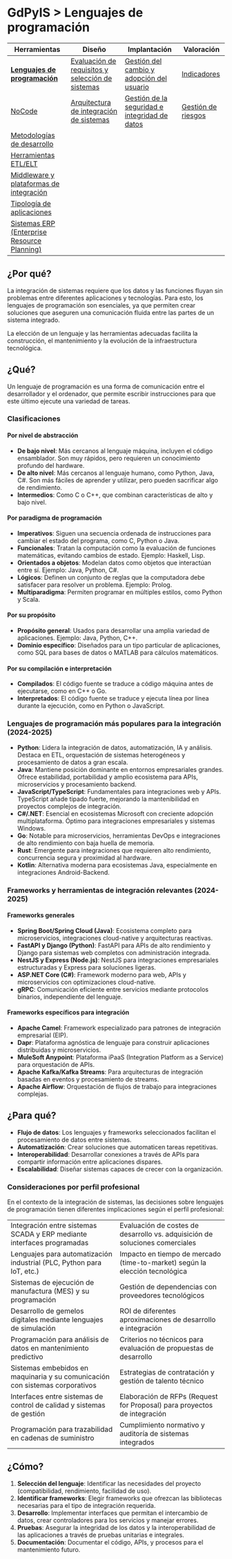 # GdPyIS > Lenguajes de programación

|Herramientas|Diseño|Implantación|Valoración|
|-|-|-|-|
|[**Lenguajes de programación**](lenguajesProgramacion.md)|[Evaluación de requisitos y selección de sistemas](requisitos.md)|[Gestión del cambio y adopción del usuario](gestionDelCambio.md)|[Indicadores](indicadores.md)|
|[NoCode](noCode.md)|[Arquitectura de integración de sistemas](arquitectura.md)|[Gestión de la seguridad e integridad de datos](gestionSeguridad.md)|[Gestión de riesgos](riesgos.md)|
|[Metodologías de desarrollo](metodologiasDesarrollo.md)
|[Herramientas ETL/ELT](etl.md)
|[Middleware y plataformas de integración](middleware.md)
|[Tipología de aplicaciones](tipologia.md)
|[Sistemas ERP (Enterprise Resource Planning)](erp.md)

## ¿Por qué?

La integración de sistemas requiere que los datos y las funciones fluyan sin problemas entre diferentes aplicaciones y tecnologías. Para esto, los lenguajes de programación son esenciales, ya que permiten crear soluciones que aseguren una comunicación fluida entre las partes de un sistema integrado.

La elección de un lenguaje y las herramientas adecuadas facilita la construcción, el mantenimiento y la evolución de la infraestructura tecnológica.

## ¿Qué?

Un lenguaje de programación es una forma de comunicación entre el desarrollador y el ordenador, que permite escribir instrucciones para que este último ejecute una variedad de tareas.

### Clasificaciones

#### Por nivel de abstracción

- **De bajo nivel**: Más cercanos al lenguaje máquina, incluyen el código ensamblador. Son muy rápidos, pero requieren un conocimiento profundo del hardware.
- **De alto nivel**: Más cercanos al lenguaje humano, como Python, Java, C#. Son más fáciles de aprender y utilizar, pero pueden sacrificar algo de rendimiento.
- **Intermedios**: Como C o C++, que combinan características de alto y bajo nivel.

#### Por paradigma de programación

- **Imperativos**: Siguen una secuencia ordenada de instrucciones para cambiar el estado del programa, como C, Python o Java.
- **Funcionales**: Tratan la computación como la evaluación de funciones matemáticas, evitando cambios de estado. Ejemplo: Haskell, Lisp.
- **Orientados a objetos**: Modelan datos como objetos que interactúan entre sí. Ejemplo: Java, Python, C#.
- **Lógicos**: Definen un conjunto de reglas que la computadora debe satisfacer para resolver un problema. Ejemplo: Prolog.
- **Multiparadigma**: Permiten programar en múltiples estilos, como Python y Scala.

#### Por su propósito

- **Propósito general**: Usados para desarrollar una amplia variedad de aplicaciones. Ejemplo: Java, Python, C++.
- **Dominio específico**: Diseñados para un tipo particular de aplicaciones, como SQL para bases de datos o MATLAB para cálculos matemáticos.

#### Por su compilación e interpretación

- **Compilados**: El código fuente se traduce a código máquina antes de ejecutarse, como en C++ o Go.
- **Interpretados**: El código fuente se traduce y ejecuta línea por línea durante la ejecución, como en Python o JavaScript.

### Lenguajes de programación más populares para la integración (2024-2025)

- **Python**: Lidera la integración de datos, automatización, IA y análisis. Destaca en ETL, orquestación de sistemas heterogéneos y procesamiento de datos a gran escala.
- **Java**: Mantiene posición dominante en entornos empresariales grandes. Ofrece estabilidad, portabilidad y amplio ecosistema para APIs, microservicios y procesamiento backend.
- **JavaScript/TypeScript**: Fundamentales para integraciones web y APIs. TypeScript añade tipado fuerte, mejorando la mantenibilidad en proyectos complejos de integración.
- **C#/.NET**: Esencial en ecosistemas Microsoft con creciente adopción multiplataforma. Óptimo para integraciones empresariales y sistemas Windows.
- **Go**: Notable para microservicios, herramientas DevOps e integraciones de alto rendimiento con baja huella de memoria.
- **Rust**: Emergente para integraciones que requieren alto rendimiento, concurrencia segura y proximidad al hardware.
- **Kotlin**: Alternativa moderna para ecosistemas Java, especialmente en integraciones Android-Backend.

### Frameworks y herramientas de integración relevantes (2024-2025)

#### Frameworks generales

- **Spring Boot/Spring Cloud (Java)**: Ecosistema completo para microservicios, integraciones cloud-native y arquitecturas reactivas.
- **FastAPI y Django (Python)**: FastAPI para APIs de alto rendimiento y Django para sistemas web completos con administración integrada.
- **NestJS y Express (Node.js)**: NestJS para integraciones empresariales estructuradas y Express para soluciones ligeras.
- **ASP.NET Core (C#)**: Framework moderno para web, APIs y microservicios con optimizaciones cloud-native.
- **gRPC**: Comunicación eficiente entre servicios mediante protocolos binarios, independiente del lenguaje.

#### Frameworks específicos para integración

- **Apache Camel**: Framework especializado para patrones de integración empresarial (EIP).
- **Dapr**: Plataforma agnóstica de lenguaje para construir aplicaciones distribuidas y microservicios.
- **MuleSoft Anypoint**: Plataforma iPaaS (Integration Platform as a Service) para orquestación de APIs.
- **Apache Kafka/Kafka Streams**: Para arquitecturas de integración basadas en eventos y procesamiento de streams.
- **Apache Airflow**: Orquestación de flujos de trabajo para integraciones complejas.

## ¿Para qué?

- **Flujo de datos**: Los lenguajes y frameworks seleccionados facilitan el procesamiento de datos entre sistemas.
- **Automatización**: Crear soluciones que automaticen tareas repetitivas.
- **Interoperabilidad**: Desarrollar conexiones a través de APIs para compartir información entre aplicaciones dispares.
- **Escalabilidad**: Diseñar sistemas capaces de crecer con la organización.

### Consideraciones por perfil profesional

En el contexto de la integración de sistemas, las decisiones sobre lenguajes de programación tienen diferentes implicaciones según el perfil profesional:

|||
|-|-|
|Integración entre sistemas SCADA y ERP mediante interfaces programadas | Evaluación de costes de desarrollo vs. adquisición de soluciones comerciales|
|Lenguajes para automatización industrial (PLC, Python para IoT, etc.) | Impacto en tiempo de mercado (time-to-market) según la elección tecnológica|
|Sistemas de ejecución de manufactura (MES) y su programación | Gestión de dependencias con proveedores tecnológicos|
|Desarrollo de gemelos digitales mediante lenguajes de simulación | ROI de diferentes aproximaciones de desarrollo e integración|
|Programación para análisis de datos en mantenimiento predictivo | Criterios no técnicos para evaluación de propuestas de desarrollo|
|Sistemas embebidos en maquinaria y su comunicación con sistemas corporativos | Estrategias de contratación y gestión de talento técnico|
|Interfaces entre sistemas de control de calidad y sistemas de gestión | Elaboración de RFPs (Request for Proposal) para proyectos de integración|
|Programación para trazabilidad en cadenas de suministro | Cumplimiento normativo y auditoría de sistemas integrados|

## ¿Cómo?

1. **Selección del lenguaje**: Identificar las necesidades del proyecto (compatibilidad, rendimiento, facilidad de uso).
2. **Identificar frameworks**: Elegir frameworks que ofrezcan las bibliotecas necesarias para el tipo de integración requerida.
3. **Desarrollo**: Implementar interfaces que permitan el intercambio de datos, crear controladores para los servicios y manejar errores.
4. **Pruebas**: Asegurar la integridad de los datos y la interoperabilidad de las aplicaciones a través de pruebas unitarias e integrales.
5. **Documentación**: Documentar el código, APIs, y procesos para el mantenimiento futuro.
